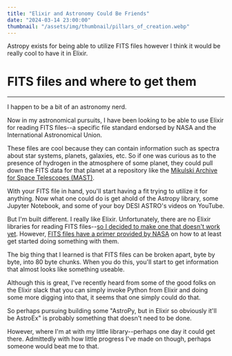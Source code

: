 ```yaml
---
title: "Elixir and Astronomy Could Be Friends"
date: "2024-03-14 23:00:00"
thumbnail: "/assets/img/thumbnail/pillars_of_creation.webp"
---
```


Astropy exists for being able to utilize FITS files however I think it would be really cool to have it in Elixir.

# FITS files and where to get them
---
I happen to be a bit of an astronomy nerd.

Now in my astronomical pursuits, I have been looking to be able to use Elixir for reading FITS files--a specific file standard endorsed by NASA and the International Astronomical Union.

These files are cool because they can contain information such as spectra about star systems, planets, galaxies, etc. So if one was curious as to the presence of hydrogen in the atmosphere of some planet, they could pull down the FITS data for that planet at a repository like the [Mikulski Archive for Space Telescopes (MAST)](https://mast.stsci.edu/portal/Mashup/Clients/Mast/Portal.html).

With your FITS file in hand, you'll start having a fit trying to utilize it for anything. Now what one could do is get ahold of the Astropy library, some Jupyter Notebook, and some of your boy DESI ASTRO's videos on YouTube.

But I'm built different. I really like Elixir. Unfortunately, there are no Elixir libraries for reading FITS files--[so I decided to make one that doesn't work yet](https://github.com/marth141/astroex). However, [FITS files have a primer provided by NASA](https://fits.gsfc.nasa.gov/fits_primer.html) on how to at least get started doing something with them.

The big thing that I learned is that FITS files can be broken apart, byte by byte, into 80 byte chunks. When you do this, you'll start to get information that almost looks like something useable.

Although this is great, I've recently heard from some of the good folks on the Elixir slack that you can simply invoke Python from Elixir and doing some more digging into that, it seems that one simply could do that.

So perhaps pursuing building some "AstroPy, but in Elixir so obviously it'll be AstroEx" is probably something that doesn't need to be done.

However, where I'm at with my little library--perhaps one day it could get there. Admittedly with how little progress I've made on though, perhaps someone would beat me to that.
